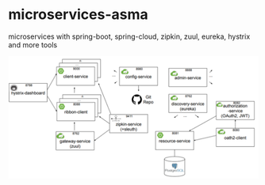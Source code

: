 # microservices-asma
microservices with spring-boot, spring-cloud, zipkin, zuul, eureka, hystrix and more tools 

![alt text](https://github.com/eshchkate/microservices-asma/blob/master/gr.png)
